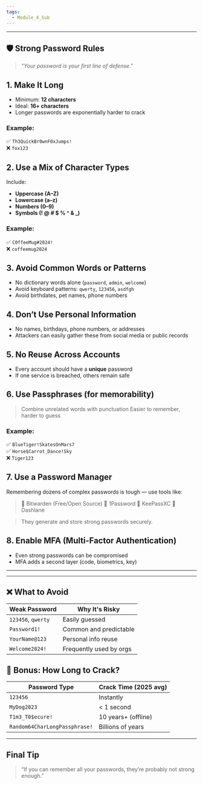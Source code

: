 ```yaml
---
tags:
  - Module_4_Sub
---
```

---
## 🛡️ Strong Password Rules
> _"Your password is your first line of defense."_

## 1. **Make It Long**

- Minimum: **12 characters**
- Ideal: **16+ characters**
- Longer passwords are exponentially harder to crack

### **Example:**  

✅ `Th3QuickBr0wnF0xJumps!`  
❌ `fox123`

## 2. **Use a Mix of Character Types**

Include:

- **Uppercase (A–Z)**
- **Lowercase (a–z)**
- **Numbers (0–9)**
- **Symbols (! @ # $ % ^ & _)**

### **Example:**  
✅ `C0ffeeMug#2024!`  
❌ `coffeemug2024`

## 3. **Avoid Common Words or Patterns**

- No dictionary words alone (`password`, `admin`, `welcome`)
- Avoid keyboard patterns: `qwerty`, `123456`, `asdfgh`
- Avoid birthdates, pet names, phone numbers

## 4. **Don’t Use Personal Information**

- No names, birthdays, phone numbers, or addresses
- Attackers can easily gather these from social media or public records

## 5. **No Reuse Across Accounts**

- Every account should have a **unique** password
- If one service is breached, others remain safe

## 6. **Use Passphrases (for memorability)**

> Combine unrelated words with punctuation
> Easier to remember, harder to guess

### **Example:**
✅ `BlueTiger!SkatesOnMars7`  
✅ `Horse$Carrot_Dance!Sky`  
❌ `Tiger123`

## 7. **Use a Password Manager**

Remembering dozens of complex passwords is tough — use tools like:

> 🧠 Bitwarden (Free/Open Source)
> 🔐 1Password
> 💾 KeePassXC
> 🧩 Dashlane


> They generate and store strong passwords securely.

## 8. **Enable MFA (Multi-Factor Authentication)**

- Even strong passwords can be compromised
- MFA adds a second layer (code, biometrics, key)

---


---
## ❌ **What to Avoid**
| Weak Password      | Why It's Risky          |
| ------------------ | ----------------------- |
| `123456`, `qwerty` | Easily guessed          |
| `Password1!`       | Common and predictable  |
| `YourName@123`     | Personal info reuse     |
| `Welcome2024!`     | Frequently used by orgs |

## 🧪 **Bonus: How Long to Crack?**
| Password Type                 | Crack Time (2025 avg) |
| ----------------------------- | --------------------- |
| `123456`                      | Instantly             |
| `MyDog2023`                   | < 1 second            |
| `T1m3_T0$ecure!`              | 10 years+ (offline)   |
| `Random64CharLongPassphrase!` | Billions of years     |

---


## Final Tip
> “If you can remember all your passwords, they’re probably not strong enough.”